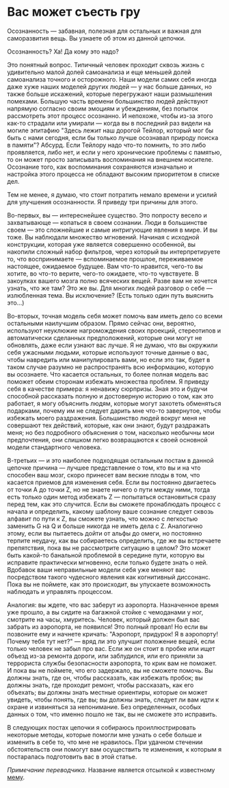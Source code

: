 # Вас может съесть гру
Осознанность — забавная, полезная для остальных и важная для саморазвития вещь. Вы узнаете об этом из данной цепочки.

Осознанность? Ха! Да кому это надо?

Это понятный вопрос. Типичный человек проходит сквозь жизнь с удивительно малой долей самоанализа и еще меньшей долей самоанализа точного и осторожного. Наши модели самих себя иногда даже хуже наших моделей других людей — у нас больше данных, но также больше искажений, которые перегружают наши размышления помехами. Большую часть времени большинство людей действуют напрямую согласно своим эмоциям и убеждениям, без попыток рассмотреть этот процесс осознанно. И непохоже, чтобы из-за этого как-то страдали или умирали — когда вы в последний раз видели на могиле эпитафию "Здесь лежит наш дорогой Тейлор, который мог бы быть с нами сегодня, если бы только лучше осознавал природу поиска в памяти"? Абсурд. Если Тейлору надо что-то помнить, то это либо проявляется, либо нет, и если у него хронические проблемы с памятью, то он может просто записывать воспоминания на внешнем носителе. Осознание того, как воспоминания сохраняются изначально и настройка этого процесса не обладают высоким приоритетом в списке дел.

Тем не менее, я думаю, что стоит потратить немало времени и усилий для улучшения осознанности. Я приведу три причины для этого.

Во-первых, вы — интереснейшее существо. Это попросту весело и захватывающе — копаться в своем сознании. Люди в большинстве своем — это сложнейшие и самые интригующие явления в мире. И вы тоже. Вы наблюдали множество мгновений. Начиная с исходной конструкции, которая уже является совершенно особенной, вы накопили сложный набор фильтров, через который вы интерпретируете то, что воспринимаете — вспоминаемое прошлое, переживаемое настоящее, ожидаемое будущее. Вам что-то нравится, чего-то вы хотите, во что-то верите, чего-то ожидаете, что-то чувствуете. В закоулках вашего мозга полно всяческих вещей. Разве вам не хочется узнать, что же там? Это же вы. Для многих людей разговор о себе — излюбленная тема. Вы исключение? (Есть только один путь выяснить это...)

Во-вторых, точная модель себя может помочь вам иметь дело со всеми остальными наилучшим образом. Прямо сейчас они, вероятно, используют неуклюжие нагромождения своих проекций, стереотипов и автоматически сделанных предположений, которые они могут не обновлять, даже если узнают вас лучше. Я не думаю, что вы окружили себя ужасными людьми, которые используют точные данные о вас, чтобы навредить или манипулировать вами, но если это так, будет в таком случае разумно не распространять всю информацию, которую вы осознаете. Что касается остальных, то более полная модель вас поможет обеим сторонам избежать множества проблем. Я приведу себя в качестве примера: я ненавижу сюрпризы. Зная это и будучи способной рассказать полную и достоверную историю о том, как это работает, я могу объяснить людям, которые могут захотеть обменяться подарками, почему им не следует дарить мне что-то завернутое, чтобы избежать моего раздражения. Большинство людей вокруг меня не совершают тех действий, которые, как они знают, будут раздражать меня; но без подробного объяснения о том, насколько необычны мои предпочтения, они слишком легко возвращаются к своей основной модели стандартного человека.

В-третьих — и это наиболее подходящая остальным постам в данной цепочке причина — лучшее представление о том, кто вы и на что способен ваш мозг, скоро принесет вам веские плоды в том, что касается приемов для изменения себя. Если вы постоянно двигаетесь от точки А до точки Z, но не знаете ничего о пути между ними, тогда есть только один метод избежать Z — попытаться остановиться сразу перед тем, как это случится. Если вы сможете пронаблюдать процесс с начала и определить, какому шаблону ваше сознание следует сквозь алфавит по пути к Z, вы сможете узнать, что можно с легкостью заменить G на Q и больше никогда не иметь дела с Z. Аналогично этому, если вы пытаетесь дойти от альфы до омеги, но постоянно терпите неудачу, как вы собираетесь определить, где же вы встречаете препятствия, пока вы не рассмотрите ситуацию в целом? Это может быть какой-то банальной проблемой в середине пути, которую вы исправите практически мгновенно, если только будете знать о ней. Вдобавок ваши неправильные модели себя уже меняют вас посредством такого чудесного явления как когнитивный диссонанс. Пока вы не поймете, как это происходит, вы упускаете возможность наблюдать и управлять процессом.

Аналогия: вы ждете, что вас заберут из аэропорта. Назначенное время уже прошло, а вы сидите на багажной стойке с чемоданами у ног, смотрите на часы, хмуритесь. Человек, который должен был вас забрать из аэропорта, не появился! Это полный провал! Но если вы позвоните ему и начнете кричать: "Аэропорт, придурок! Я в аэропорту! Почему тебя тут нет?" — вряд ли это улучшит положение вещей, если только человек не забыл про вас. Если же он стоит в пробке или ищет объезд из-за ремонта дороги, или заблудился, или его приняли за террориста службы безопасности аэропорта, то крик вам не поможет. И пока вы не поймете, что его задержало, вы не сможете помочь. Вы должны знать, где он, чтобы рассказать, как избежать пробок; вы должны знать, где проходит ремонт, чтобы рассказать, как его объехать; вы должны знать местные ориентиры, которые он может увидеть, чтобы понять, где вы; вы должны знать, следует ли вам идти к охране и извиняться за непонимание. Без определенных, особых данных о том, что именно пошло не так, вы не сможете это исправить.

В следующих постах цепочки я собираюсь проиллюстрировать некоторые методы, которые помогли мне узнать о себе больше и изменить в себе то, что мне не нравилось. При удачном стечении обстоятельств они помогут вам осуществить те изменения, к которым я постаралась подготовить вас в этой статье.

_Примечание переводчика._ Название является отсылкой к известному [мему](https://ru.wikipedia.org/wiki/Grue).